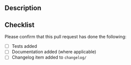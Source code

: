 ## Description

## Checklist

Please confirm that this pull request has done the following:

- [ ] Tests added
- [ ] Documentation added (where applicable)
- [ ] Changelog item added to `changelog/`
